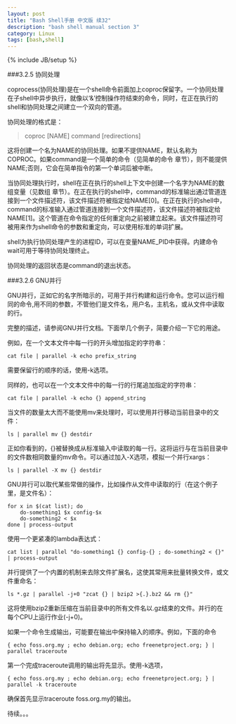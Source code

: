 ```yaml
---
layout: post
title: "Bash Shell手册 中文版 续32"
description: "bash shell manual section 3"
category: Linux
tags: [bash,shell]
---
```


{% include JB/setup %}
<style>
.mylets{
font-size: 1.1em; 
}
</style>

###3.2.5 协同处理

coprocess(协同处理)是在一个shell命令前面加上coproc保留字。一个协同处理在子shell中异步执行，就像以‘&’控制操作符结束的命令，同时，在正在执行的shell和协同处理之间建立一个双向的管道。

协同处理的格式是：

> coproc [NAME] command [redirections]

这将创建一个名为NAME的协同处理。如果不提供NAME，默认名称为COPROC。如果command是一个简单的命令（见简单的命令 章节），则不能提供NAME;否则，它会在简单指令的第一个单词后被中断。

当协同处理执行时，shell在正在执行的shell上下文中创建一个名字为NAME的数组变量（见数组 章节）。在正在执行的shell中，command的标准输出通过管道连接到一个文件描述符，该文件描述符被指定给NAME[0]。在正在执行的shell中，command的标准输入通过管道连接到一个文件描述符，该文件描述符被指定给NAME[1]。这个管道在命令指定的任何重定向之前被建立起来。该文件描述符可被用来作为shell命令的参数和重定向，可以使用标准的单词扩展。

shell为执行协同处理产生的进程ID，可以在变量NAME_PID中获得。内建命令wait可用于等待协同处理终止。

协同处理的返回状态是command的退出状态。

###3.2.6 GNU并行

GNU并行，正如它的名字所暗示的，可用于并行构建和运行命令。您可以运行相同的命令,用不同的参数，不管他们是文件名，用户名，主机名，或从文件中读取的行。

完整的描述，请参阅GNU并行文档。下面举几个例子，简要介绍一下它的用途。

例如，在一个文本文件中每一行的开头增加指定的字符串：

    cat file | parallel -k echo prefix_string

需要保留行的顺序的话，使用-k选项。

同样的，也可以在一个文本文件中的每一行的行尾追加指定的字符串：

    cat file | parallel -k echo {} append_string

当文件的数量太大而不能使用mv来处理时，可以使用并行移动当前目录中的文件：

    ls | parallel mv {} destdir

正如你看到的，{}被替换成从标准输入中读取的每一行。这将运行与在当前目录中的文件数相同数量的mv命令。可以通过加入-X选项，模拟一个并行xargs：
    
    ls | parallel -X mv {} destdir

GNU并行可以取代某些常做的操作，比如操作从文件中读取的行（在这个例子里，是文件名）：

    for x in $(cat list); do
        do-something1 $x config-$x
        do-something2 < $x
    done | process-output

使用一个更紧凑的lambda表达式：

    cat list | parallel "do-something1 {} config-{} ; do-something2 < {}" | process-output

并行提供了一个内置的机制来去除文件扩展名，这使其常用来批量转换文件，或文件重命名：

    ls *.gz | parallel -j+0 "zcat {} | bzip2 >{.}.bz2 && rm {}"

这将使用bzip2重新压缩在当前目录中的所有文件名以.gz结束的文件。并行的在每个CPU上运行作业(-j+0)。

如果一个命令生成输出，可能要在输出中保持输入的顺序。例如，下面的命令

    { echo foss.org.my ; echo debian.org; echo freenetproject.org; } | parallel traceroute

第一个完成traceroute调用的输出将先显示。使用-k选项，

    { echo foss.org.my ; echo debian.org; echo freenetproject.org; } | parallel -k traceroute

确保首先显示traceroute foss.org.my的输出。


待续。。。
